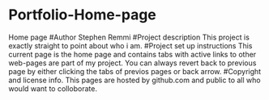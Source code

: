 # Portfolio-Home-page
Home page 
#Author
Stephen Remmi
#Project description
This project is exactly straight to point about who i am.
#Project set up instructions
This current page is the home page and  contains tabs with active links to other web-pages are part of my project.
You can always revert back to previous page by either clicking the tabs of previos pages or back arrow.
#Copyright and license info.
This pages are hosted by github.com and public to all who would want to colloborate.
